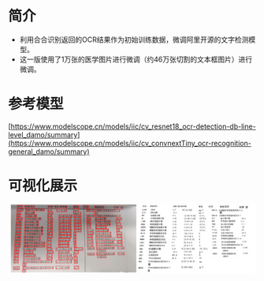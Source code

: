 # 简介
- 利用合合识别返回的OCR结果作为初始训练数据，微调阿里开源的文字检测模型。
- 这一版使用了1万张的医学图片进行微调（约46万张切割的文本框图片）进行微调。

# 参考模型
[https://www.modelscope.cn/models/iic/cv_resnet18_ocr-detection-db-line-level_damo/summary](https://www.modelscope.cn/models/iic/cv_convnextTiny_ocr-recognition-general_damo/summary)

# 可视化展示
![Image 1](./imgs/test.png) 
